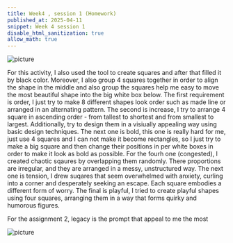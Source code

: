 ```yaml
---
title: Week4 , session 1 (Homework)
published_at: 2025-04-11
snippet: Week 4 session 1
disable_html_sanitization: true
allow_math: true
---
```


![picture](blacksquares.png)

For this activity, I also used the tool to create squares and after that filled it by black color. Moreover, I also group 4 squares together in order to align the shape in the middle and also group the squares help me easy to move the most beautiful shape into the big white box below. The first requirement is order, I just try to make 8 different shapes look order such as made line or arranged in an alternating pattern. The second is increase, I try to arrange 4 square in ascending order - from tallest to shortest and from smallest to largest. Additionally, try to design them in a visiually appealing way using basic design techniques. The next one is bold, this one is really hard for me, just use 4 squares and I can not make it become rectangles, so I just try to make a big square and then change their positions in per white boxes in order to make it look as bold as possible. For the fourh one (congested), I created chaotic sqaures by overlapping them randomly. There proportions are irregular, and they are arranged in a messy, unstructured way. The next one is tension, I drew suqares that seem overwhelmed with anxiety, curling into a corner and desperately seeking an escape. Each square embodies a different form of worry. The final is playful, I tried to create playful shapes using four squares, arranging them in a way that forms quirky and humorous figures.

For the assignment 2, legacy is the prompt that appeal to me the most

![picture](at1.png)
